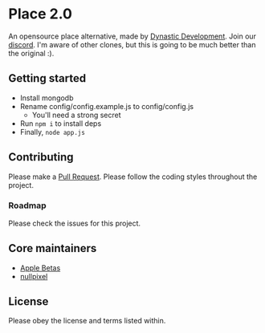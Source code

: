 # Place 2.0

An opensource place alternative, made by [Dynastic Development](https://dynastic.co). Join our [discord](https://discord.gg/CgC8FTg). I'm aware of other clones, but this is going to be much better than the original :).

## Getting started

* Install mongodb
* Rename config/config.example.js to config/config.js
    * You'll need a strong secret
* Run `npm i` to install deps
* Finally, `node app.js`

## Contributing 

Please make a [Pull Request](/https://github.com/nullpixel1/place/pulls). Please follow the coding styles throughout the project.

### Roadmap

Please check the issues for this project.

## Core maintainers

* [Apple Betas](https://applebetas.co)
* [nullpixel](https://nullpixel.uk)

## License

Please obey the license and terms listed within.